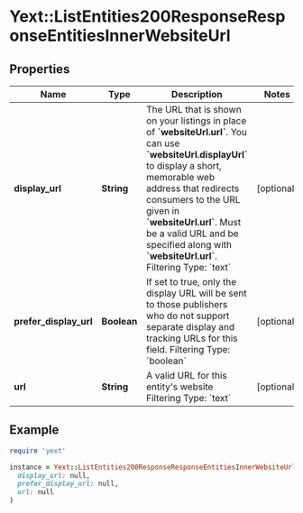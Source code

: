 # Yext::ListEntities200ResponseResponseEntitiesInnerWebsiteUrl

## Properties

| Name | Type | Description | Notes |
| ---- | ---- | ----------- | ----- |
| **display_url** | **String** | The URL that is shown on your listings in place of **&#x60;websiteUrl.url&#x60;**. You can use **&#x60;websiteUrl.displayUrl&#x60;** to display a short, memorable web address that redirects consumers to the URL given in **&#x60;websiteUrl.url&#x60;**.  Must be a valid URL and be specified along with **&#x60;websiteUrl.url&#x60;**.  Filtering Type: &#x60;text&#x60; | [optional] |
| **prefer_display_url** | **Boolean** | If set to true, only the display URL will be sent to those publishers who do not support separate display and tracking URLs for this field.  Filtering Type: &#x60;boolean&#x60; | [optional] |
| **url** | **String** | A valid URL for this entity&#39;s website  Filtering Type: &#x60;text&#x60; | [optional] |

## Example

```ruby
require 'yext'

instance = Yext::ListEntities200ResponseResponseEntitiesInnerWebsiteUrl.new(
  display_url: null,
  prefer_display_url: null,
  url: null
)
```

